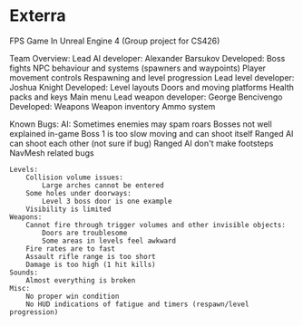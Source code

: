 # Exterra
FPS Game In Unreal Engine 4 (Group project for CS426)

Team Overview:
	Lead AI developer: Alexander Barsukov
		Developed:
			Boss fights
			NPC behaviour and systems (spawners and waypoints)
			Player movement controls
			Respawning and level progression
	Lead level developer: Joshua Knight
		Developed:
			Level layouts
			Doors and moving platforms
			Health packs and keys
			Main menu
	Lead weapon developer: George Bencivengo
		Developed:
			Weapons
			Weapon inventory
			Ammo system 

Known Bugs:
	AI:
		Sometimes enemies may spam roars
		Bosses not well explained in-game
		Boss 1 is too slow moving and can shoot itself
		Ranged AI can shoot each other (not sure if bug)
		Ranged AI don't make footsteps
		NavMesh related bugs
		
	Levels:
		Collision volume issues:
			Large arches cannot be entered
		Some holes under doorways:
			Level 3 boss door is one example
		Visibility is limited
	Weapons:
		Cannot fire through trigger volumes and other invisible objects:
			Doors are troublesome
			Some areas in levels feel awkward
		Fire rates are to fast
		Assault rifle range is too short
		Damage is too high (1 hit kills)
	Sounds:
		Almost everything is broken
	Misc:
		No proper win condition
		No HUD indications of fatigue and timers (respawn/level progression)
		